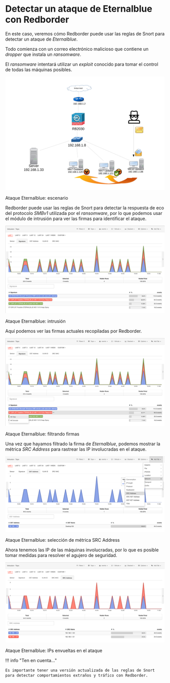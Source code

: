# Detectar un ataque de Eternalblue con Redborder

En este caso, veremos cómo Redborder puede usar las reglas de Snort para detectar un ataque de *Eternalblue*.

Todo comienza con un correo electrónico malicioso que contiene un *dropper* que instala un *ransomware*.

El *ransomware* intentará utilizar un *exploit* conocido para tomar el control de todas las máquinas posibles.

![Ataque Eternalblue: escenario](images/ch30_img004_a.png)

Ataque Eternalblue: escenario

Redborder puede usar las reglas de Snort para detectar la respuesta de eco del protocolo *SMBv1* utilizada por el *ransomware*, por lo que podemos usar el módulo de intrusión para ver las firmas para identificar el ataque.

![Ataque Eternalblue: intrusión](images/ch30_img004_b.png)

Ataque Eternalblue: intrusión

Aquí podemos ver las firmas actuales recopiladas por Redborder.

![Ataque Eternalblue: filtrando firmas](images/ch30_img004_c.png)

Ataque Eternalblue: filtrando firmas

Una vez que hayamos filtrado la firma de *Eternalblue*, podemos mostrar la métrica *SRC Address* para rastrear las IP involucradas en el ataque.

![Ataque Eternalblue: selección de métrica SRC Address](images/ch30_img004_d.png)

Ataque Eternalblue: selección de métrica SRC Address

Ahora tenemos las IP de las máquinas involucradas, por lo que es posible tomar medidas para resolver el agujero de seguridad.

![Ataque Eternalblue: IPs envueltas en el ataque](images/ch30_img004_e.png)

Ataque Eternalblue: IPs envueltas en el ataque

!!! info "Ten en cuenta..."

    Es importante tener una versión actualizada de las reglas de Snort para detectar comportamientos extraños y tráfico con Redborder.
